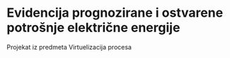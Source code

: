 # Evidencija prognozirane i ostvarene potrošnje električne energije
Projekat iz predmeta Virtuelizacija procesa
